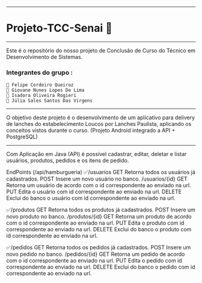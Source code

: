 ---
# Projeto-TCC-Senai :hamburger:

____
Este é o repositório do nosso projeto de Conclusão de Curso do Técnico em Desenvolvimento de Sistemas.

### Integrantes do grupo  :

    🍔 Felipe Cordeiro Queiroz
    🍟 Giovane Nunes Lopes De Lima
    🍺 Isadora Oliveira Rogieri
    🌭 Júlia Sales Santos Das Virgens

____

O objetivo deste projeto é o desenvolvimento de um aplicativo para delivery de lanches do estabelecimento Loucos por Lanches Paulista,  aplicando os conceitos vistos durante o curso. (Projeto Android integrado a API + PostgreSQL)
________________


Com Aplicação em Java (API) é possível cadastrar, editar, deletar e listar usuários, produtos, pedidos e os itens de pedido.

EndPoints (/api/hamburgueria)
✅/usuarios
GET Retorna todos os usuários já cadastrados.
POST Insere um novo usuário no banco.
/usuarios/{id}
GET Retorna um usuário de acordo com o id correspondente ao enviado na url.
PUT Edita o usuário com id correspondente ao enviado na url.
DELETE Exclui do banco o usuário com id correspondente ao enviado na url.

✅/produtos
GET Retorna todos os produtos já cadastrados.
POST Insere um novo produto no banco.
/produtos/{id}
GET Retorna um produto de acordo com o id correspondente ao enviado na url.
PUT Edita o produto com id correspondente ao enviado na url.
DELETE Exclui do banco o produto com id correspondente ao enviado na url.

✅/pedidos
GET Retorna todos os pedidos já cadastrados.
POST Insere um novo pedido no banco.
/pedidos/{id}
GET Retorna um pedido de acordo com o id correspondente ao enviado na url.
PUT Edita o pedido com id correspondente ao enviado na url.
DELETE Exclui do banco o pedido com id correspondente ao enviado na url.

